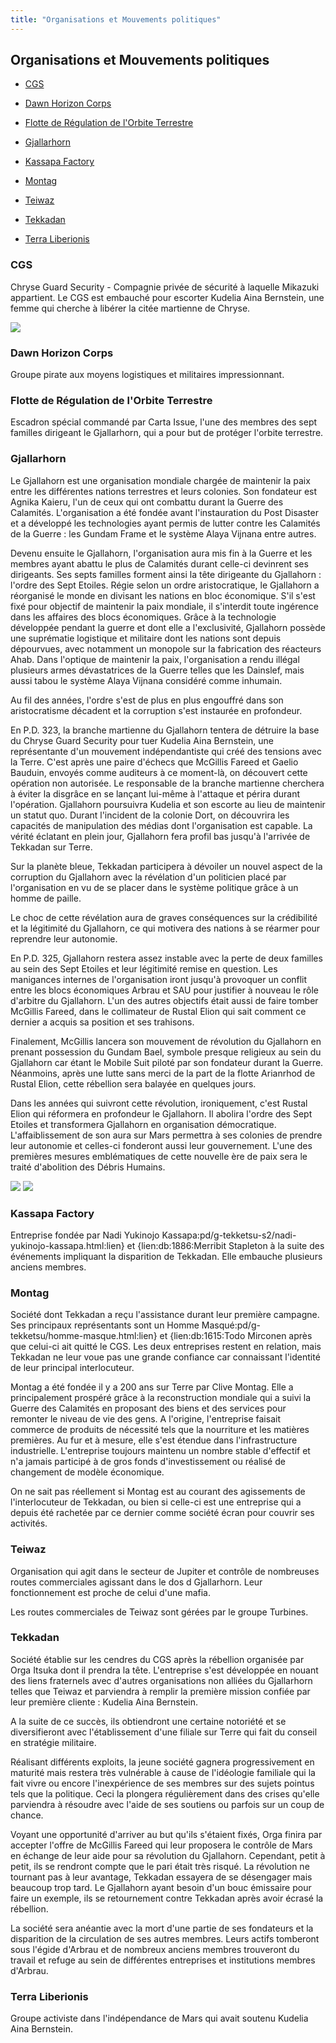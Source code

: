 ```yaml
---
title: "Organisations et Mouvements politiques"
---
```


Organisations et Mouvements politiques
--------------------------------------



- [CGS](#cgs)   
 
- [Dawn Horizon Corps](#dawn-horizon-corps)   
 
- [Flotte de Régulation de l'Orbite Terrestre](#flotte-de-rgulation-de-lorbite-terrestre)   
 
- [Gjallarhorn](#gjallarhorn)   
 
- [Kassapa Factory](#kassapa-factory)   
 
- [Montag](#montag)   
 
- [Teiwaz](#teiwaz)   
 
- [Tekkadan](#tekkadan)   
 
- [Terra Liberionis](#terra-liberionis)   




### CGS


Chryse Guard Security - Compagnie privée de sécurité à laquelle Mikazuki appartient. Le CGS est embauché pour escorter Kudelia Aina Bernstein, une femme qui cherche à libérer la citée martienne de Chryse.



![](/images/stories/saga/g-tekketsu/lexique/cgs.jpg)



### Dawn Horizon Corps


Groupe pirate aux moyens logistiques et militaires impressionnant. 


### Flotte de Régulation de l'Orbite Terrestre


Escadron spécial commandé par Carta Issue, l'une des membres des sept familles dirigeant le Gjallarhorn, qui a pour but de protéger l'orbite terrestre.


### Gjallarhorn


Le Gjallahorn est une organisation mondiale chargée de maintenir la paix entre les différentes nations terrestres et leurs colonies. Son fondateur est Agnika Kaieru, l'un de ceux qui ont combattu durant la Guerre des Calamités. L'organisation a été fondée avant l'instauration du Post Disaster et a développé les technologies ayant permis de lutter contre les Calamités de la Guerre : les Gundam Frame et le système Alaya Vijnana entre autres.   

  

Devenu ensuite le Gjallahorn, l'organisation aura mis fin à la Guerre et les membres ayant abattu le plus de Calamités durant celle-ci devinrent ses dirigeants. Ses septs familles forment ainsi la tête dirigeante du Gjallahorn : l'ordre des Sept Etoiles. Régie selon un ordre aristocratique, le Gjallahorn a réorganisé le monde en divisant les nations en bloc économique. S'il s'est fixé pour objectif de maintenir la paix mondiale, il s'interdit toute ingérence dans les affaires des blocs économiques. Grâce à la technologie développée pendant la guerre et dont elle a l'exclusivité, Gjallahorn possède une suprématie logistique et militaire dont les nations sont depuis dépourvues, avec notamment un monopole sur la fabrication des réacteurs Ahab. Dans l'optique de maintenir la paix, l'organisation a rendu illégal plusieurs armes dévastatrices de la Guerre telles que les Dainslef, mais aussi tabou le système Alaya Vijnana considéré comme inhumain.  

  

Au fil des années, l'ordre s'est de plus en plus engouffré dans son aristocratisme décadent et la corruption s'est instaurée en profondeur.   

  

En P.D. 323, la branche martienne du Gjallahorn tentera de détruire la base du Chryse Guard Security pour tuer Kudelia Aina Bernstein, une représentante d'un mouvement indépendantiste qui créé des tensions avec la Terre. C'est après une paire d'échecs que McGillis Fareed et Gaelio Bauduin, envoyés comme auditeurs à ce moment-là, on découvert cette opération non autorisée. Le responsable de la branche martienne cherchera à éviter la disgrâce en se lançant lui-même à l'attaque et périra durant l'opération. Gjallahorn poursuivra Kudelia et son escorte au lieu de maintenir un statut quo. Durant l'incident de la colonie Dort, on découvrira les capacités de manipulation des médias dont l'organisation est capable. La vérité éclatant en plein jour, Gjallahorn fera profil bas jusqu'à l'arrivée de Tekkadan sur Terre.   

Sur la planète bleue, Tekkadan participera à dévoiler un nouvel aspect de la corruption du Gjallahorn avec la révélation d'un politicien placé par l'organisation en vu de se placer dans le système politique grâce à un homme de paille.   

Le choc de cette révélation aura de graves conséquences sur la crédibilité et la légitimité du Gjallahorn, ce qui motivera des nations à se réarmer pour reprendre leur autonomie.   

  

En P.D. 325, Gjallahorn restera assez instable avec la perte de deux familles au sein des Sept Etoiles et leur légitimité remise en question. Les manigances internes de l'organisation iront jusqu'à provoquer un conflit entre les blocs économiques Arbrau et SAU pour justifier à nouveau le rôle d'arbitre du Gjallahorn. L'un des autres objectifs était aussi de faire tomber McGillis Fareed, dans le collimateur de Rustal Elion qui sait comment ce dernier a acquis sa position et ses trahisons.   

Finalement, McGillis lancera son mouvement de révolution du Gjallahorn en prenant possession du Gundam Bael, symbole presque religieux au sein du Gjallahorn car étant le Mobile Suit piloté par son fondateur durant la Guerre. Néanmoins, après une lutte sans merci de la part de la flotte Arianrhod de Rustal Elion, cette rébellion sera balayée en quelques jours.   

  

Dans les années qui suivront cette révolution, ironiquement, c'est Rustal Elion qui réformera en profondeur le Gjallahorn. Il abolira l'ordre des Sept Etoiles et transformera Gjallahorn en organisation démocratique. L'affaiblissement de son aura sur Mars permettra à ses colonies de prendre leur autonomie et celles-ci fonderont aussi leur gouvernement. L'une des premières mesures emblématiques de cette nouvelle ère de paix sera le traité d'abolition des Débris Humains. 



![](/images/stories/saga/g-tekketsu/lexique/gjallarhorn.jpg)
![](/images/stories/saga/g-tekketsu/lexique/emblemegjallahorn.png)



### Kassapa Factory


Entreprise fondée par Nadi Yukinojo Kassapa:pd/g-tekketsu-s2/nadi-yukinojo-kassapa.html:lien} et {lien:db:1886:Merribit Stapleton à la suite des événements impliquant la disparition de Tekkadan. Elle embauche plusieurs anciens membres. 


### Montag


Société dont Tekkadan a reçu l'assistance durant leur première campagne. Ses principaux représentants sont un Homme Masqué:pd/g-tekketsu/homme-masque.html:lien} et {lien:db:1615:Todo Mirconen après que celui-ci ait quitté le CGS. Les deux entreprises restent en relation, mais Tekkadan ne leur voue pas une grande confiance car connaissant l'identité de leur principal interlocuteur.   

  

Montag a été fondée il y a 200 ans sur Terre par Clive Montag. Elle a principalement prospéré grâce à la reconstruction mondiale qui a suivi la Guerre des Calamités en proposant des biens et des services pour remonter le niveau de vie des gens. A l'origine, l'entreprise faisait commerce de produits de nécessité tels que la nourriture et les matières premières. Au fur et à mesure, elle s'est étendue dans l'infrastructure industrielle. L'entreprise toujours maintenu un nombre stable d'effectif et n'a jamais participé à de gros fonds d'investissement ou réalisé de changement de modèle économique.   

  

On ne sait pas réellement si Montag est au courant des agissements de l'interlocuteur de Tekkadan, ou bien si celle-ci est une entreprise qui a depuis été rachetée par ce dernier comme société écran pour couvrir ses activités. 


### Teiwaz


Organisation qui agit dans le secteur de Jupiter et contrôle de nombreuses routes commerciales agissant dans le dos d Gjallarhorn. Leur fonctionnement est proche de celui d'une mafia.  

  

Les routes commerciales de Teiwaz sont gérées par le groupe Turbines.


### Tekkadan


Société établie sur les cendres du CGS après la rébellion organisée par Orga Itsuka dont il prendra la tête. L'entreprise s'est développée en nouant des liens fraternels avec d'autres organisations non alliées du Gjallarhorn telles que Teiwaz et parviendra à remplir la première mission confiée par leur première cliente : Kudelia Aina Bernstein.  

  

A la suite de ce succès, ils obtiendront une certaine notoriété et se diversifieront avec l'établissement d'une filiale sur Terre qui fait du conseil en stratégie militaire.   

  

Réalisant différents exploits, la jeune société gagnera progressivement en maturité mais restera très vulnérable à cause de l'idéologie familiale qui la fait vivre ou encore l'inexpérience de ses membres sur des sujets pointus tels que la politique. Ceci la plongera régulièrement dans des crises qu'elle parviendra à résoudre avec l'aide de ses soutiens ou parfois sur un coup de chance.   

  

Voyant une opportunité d'arriver au but qu'ils s'étaient fixés, Orga finira par accepter l'offre de McGillis Fareed qui leur proposera le contrôle de Mars en échange de leur aide pour sa révolution du Gjallahorn. Cependant, petit à petit, ils se rendront compte que le pari était très risqué. La révolution ne tournant pas à leur avantage, Tekkadan essayera de se désengager mais beaucoup trop tard. Le Gjallahorn ayant besoin d'un bouc émissaire pour faire un exemple, ils se retournement contre Tekkadan après avoir écrasé la rébellion.   

La société sera anéantie avec la mort d'une partie de ses fondateurs et la disparition de la circulation de ses autres membres. Leurs actifs tomberont sous l'égide d'Arbrau et de nombreux anciens membres trouveront du travail et refuge au sein de différentes entreprises et institutions membres d'Arbrau. 


### Terra Liberionis


Groupe activiste dans l'indépendance de Mars qui avait soutenu Kudelia Aina Bernstein. 


